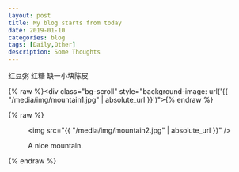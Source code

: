 ```yaml
---
layout: post
title: My blog starts from today
date: 2019-01-10
categories: blog
tags: [Daily,Other]
description: Some Thoughts
---
```


红豆粥 红糖
缺一小块陈皮

{% raw %}<div class="bg-scroll" style="background-image: url('{{ "/media/img/mountain1.jpg" | absolute_url }}')"></div>{% endraw %}

{% raw %}<figure>
   <img src="{{ "/media/img/mountain2.jpg" | absolute_url }}" />
   <figcaption>A nice mountain.</figcaption>
</figure>{% endraw %}









